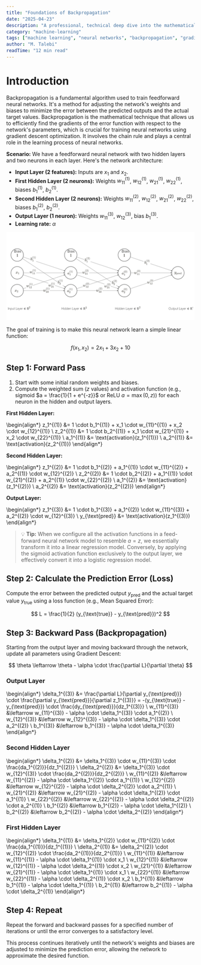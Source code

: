 ```yaml
---
title: "Foundations of Backpropagation"
date: "2025-04-23"
description: "A professional, technical deep dive into the mathematical foundations and practical steps of backpropagation in neural networks."
category: "machine-learning"
tags: ["machine learning", "neural networks", "backpropagation", "gradient descent", "mathematics"]
author: "M. Talebi"
readTime: "12 min read"
---
```


# Introduction

Backpropagation is a fundamental algorithm used to train feedforward neural networks. It's a method for adjusting the network's weights and biases to minimize the error between the predicted outputs and the actual target values. Backpropagation is the mathematical technique that allows us to efficiently find the gradients of the error function with respect to the network's parameters, which is crucial for training neural networks using gradient descent optimization. It involves the chain rule and plays a central role in the learning process of neural networks.

**Scenario:**
We have a feedforward neural network with two hidden layers and two neurons in each layer. Here's the network architecture:

- **Input Layer (2 features):** Inputs are $x_1$ and $x_2$.
- **First Hidden Layer (2 neurons):** Weights $w_{11}^{(1)}$, $w_{12}^{(1)}$, $w_{21}^{(1)}$, $w_{22}^{(1)}$, biases $b_1^{(1)}$, $b_2^{(1)}$.
- **Second Hidden Layer (2 neurons):** Weights $w_{11}^{(2)}$, $w_{12}^{(2)}$, $w_{21}^{(2)}$, $w_{22}^{(2)}$, biases $b_1^{(2)}$, $b_2^{(2)}$.
- **Output Layer (1 neuron):** Weights $w_{11}^{(3)}$, $w_{12}^{(3)}$, bias $b_1^{(3)}$.
- **Learning rate:** $\alpha$

![Neural Network Architecture](https://raw.githubusercontent.com/MTalebi/WebSite-Bloges/main/images/post-1/nn-1024x477.png)

The goal of training is to make this neural network learn a simple linear function:

$$
f(x_1, x_2) = 2x_1 + 3x_2 + 10
$$

## Step 1: Forward Pass

1. Start with some initial random weights and biases.
2. Compute the weighted sum ($z$ values) and activation function (e.g., sigmoid $a = \frac{1}{1 + e^{-z}}$ or ReLU $a = \max(0, z)$) for each neuron in the hidden and output layers.

**First Hidden Layer:**

\begin{align*}
z_1^{(1)} &= 1 \cdot b_1^{(1)} + x_1 \cdot w_{11}^{(1)} + x_2 \cdot w_{12}^{(1)} \\
z_2^{(1)} &= 1 \cdot b_2^{(1)} + x_1 \cdot w_{21}^{(1)} + x_2 \cdot w_{22}^{(1)} \\
a_1^{(1)} &= \text{activation}(z_1^{(1)}) \\
a_2^{(1)} &= \text{activation}(z_2^{(1)})
\end{align*}

**Second Hidden Layer:**

\begin{align*}
z_1^{(2)} &= 1 \cdot b_1^{(2)} + a_1^{(1)} \cdot w_{11}^{(2)} + a_2^{(1)} \cdot w_{12}^{(2)} \\
z_2^{(2)} &= 1 \cdot b_2^{(2)} + a_1^{(1)} \cdot w_{21}^{(2)} + a_2^{(1)} \cdot w_{22}^{(2)} \\
a_1^{(2)} &= \text{activation}(z_1^{(2)}) \\
a_2^{(2)} &= \text{activation}(z_2^{(2)})
\end{align*}

**Output Layer:**

\begin{align*}
z_1^{(3)} &= 1 \cdot b_1^{(3)} + a_1^{(2)} \cdot w_{11}^{(3)} + a_2^{(2)} \cdot w_{12}^{(3)} \\
y_{\text{pred}} &= \text{activation}(z_1^{(3)})
\end{align*}

> 💡 **Tip:**
> When we configure all the activation functions in a feed-forward neural network model to resemble $a=z$, we essentially transform it into a linear regression model. Conversely, by applying the sigmoid activation function exclusively to the output layer, we effectively convert it into a logistic regression model.

## Step 2: Calculate the Prediction Error (Loss)

Compute the error between the predicted output $y_{\text{pred}}$ and the actual target value $y_{\text{true}}$ using a loss function (e.g., Mean Squared Error):

$$
L = \frac{1}{2} (y_{\text{true}} - y_{\text{pred}})^2
$$

## Step 3: Backward Pass (Backpropagation)

Starting from the output layer and moving backward through the network, update all parameters using Gradient Descent:

$$
\theta \leftarrow \theta - \alpha \cdot \frac{\partial L}{\partial \theta}
$$

### Output Layer

\begin{align*}
\delta_1^{(3)} &= \frac{\partial L}{\partial y_{\text{pred}}} \cdot \frac{\partial y_{\text{pred}}}{\partial z_1^{(3)}} = -(y_{\text{true}} - y_{\text{pred}}) \cdot \frac{dy_{\text{pred}}}{dz_1^{(3)}} \\
w_{11}^{(3)} &\leftarrow w_{11}^{(3)} - \alpha \cdot \delta_1^{(3)} \cdot a_1^{(2)} \\
w_{12}^{(3)} &\leftarrow w_{12}^{(3)} - \alpha \cdot \delta_1^{(3)} \cdot a_2^{(2)} \\
b_1^{(3)} &\leftarrow b_1^{(3)} - \alpha \cdot \delta_1^{(3)}
\end{align*}

### Second Hidden Layer

\begin{align*}
\delta_1^{(2)} &= \delta_1^{(3)} \cdot w_{11}^{(3)} \cdot \frac{da_1^{(2)}}{dz_1^{(2)}} \\
\delta_2^{(2)} &= \delta_1^{(3)} \cdot w_{12}^{(3)} \cdot \frac{da_2^{(2)}}{dz_2^{(2)}} \\
w_{11}^{(2)} &\leftarrow w_{11}^{(2)} - \alpha \cdot \delta_1^{(2)} \cdot a_1^{(1)} \\
w_{12}^{(2)} &\leftarrow w_{12}^{(2)} - \alpha \cdot \delta_2^{(2)} \cdot a_2^{(1)} \\
w_{21}^{(2)} &\leftarrow w_{21}^{(2)} - \alpha \cdot \delta_1^{(2)} \cdot a_1^{(1)} \\
w_{22}^{(2)} &\leftarrow w_{22}^{(2)} - \alpha \cdot \delta_2^{(2)} \cdot a_2^{(1)} \\
b_1^{(2)} &\leftarrow b_1^{(2)} - \alpha \cdot \delta_1^{(2)} \\
b_2^{(2)} &\leftarrow b_2^{(2)} - \alpha \cdot \delta_2^{(2)}
\end{align*}

### First Hidden Layer

\begin{align*}
\delta_1^{(1)} &= \delta_1^{(2)} \cdot w_{11}^{(2)} \cdot \frac{da_1^{(1)}}{dz_1^{(1)}} \\
\delta_2^{(1)} &= \delta_2^{(2)} \cdot w_{12}^{(2)} \cdot \frac{da_2^{(1)}}{dz_2^{(1)}} \\
w_{11}^{(1)} &\leftarrow w_{11}^{(1)} - \alpha \cdot \delta_1^{(1)} \cdot x_1 \\
w_{12}^{(1)} &\leftarrow w_{12}^{(1)} - \alpha \cdot \delta_2^{(1)} \cdot x_2 \\
w_{21}^{(1)} &\leftarrow w_{21}^{(1)} - \alpha \cdot \delta_1^{(1)} \cdot x_1 \\
w_{22}^{(1)} &\leftarrow w_{22}^{(1)} - \alpha \cdot \delta_2^{(1)} \cdot x_2 \\
b_1^{(1)} &\leftarrow b_1^{(1)} - \alpha \cdot \delta_1^{(1)} \\
b_2^{(1)} &\leftarrow b_2^{(1)} - \alpha \cdot \delta_2^{(1)}
\end{align*}

## Step 4: Repeat

Repeat the forward and backward passes for a specified number of iterations or until the error converges to a satisfactory level.

This process continues iteratively until the network's weights and biases are adjusted to minimize the prediction error, allowing the network to approximate the desired function.

